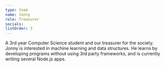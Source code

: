 ```yaml
---
type: team
name: Jonny
role: Treasurer
socials:
listOrder: 3
---
```


A 3rd year Computer Science student and our treasurer for the society. Jonny is
interested in machine learning and data structures. He learns by developing
programs without using 3rd party frameworks, and is currently writing several
Node.js apps.
